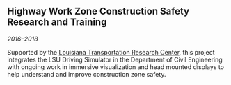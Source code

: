 ## Highway Work Zone Construction Safety Research and Training

*2016&ndash;2018*

Supported by the [Louisiana Transportation Research Center][ltrc], this project integrates the LSU Driving Simulator in the Department of Civil Engineering with ongoing work in immersive visualization and head mounted displays to help understand and improve construction zone safety.

[ltrc]: http://www.ltrc.lsu.edu/

